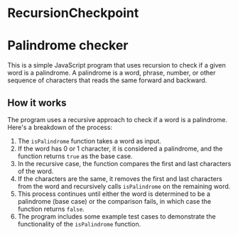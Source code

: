 # RecursionCheckpoint
# Palindrome checker 

This is a simple JavaScript program that uses recursion to check if a given word is a palindrome. A palindrome is a word, phrase, number, or other sequence of characters that reads the same forward and backward.

## How it works

The program uses a recursive approach to check if a word is a palindrome. Here's a breakdown of the process:

1. The `isPalindrome` function takes a word as input.
2. If the word has 0 or 1 character, it is considered a palindrome, and the function returns `true` as the base case.
3. In the recursive case, the function compares the first and last characters of the word.
4. If the characters are the same, it removes the first and last characters from the word and recursively calls `isPalindrome` on the remaining word.
5. This process continues until either the word is determined to be a palindrome (base case) or the comparison fails, in which case the function returns `false`.
6. The program includes some example test cases to demonstrate the functionality of the `isPalindrome` function.
